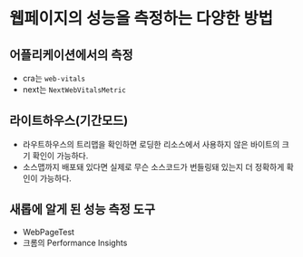 # 웹페이지의 성능을 측정하는 다양한 방법

## 어플리케이션에서의 측정

- cra는 `web-vitals`
- next는 `NextWebVitalsMetric`

## 라이트하우스(기간모드)

- 라우트하우스의 트리맵을 확인하면 로딩한 리소스에서 사용하지 않은 바이트의 크기 확인이 가능하다.
- 소스맵까지 배포돼 있다면 실제로 무슨 소스코드가 번들링돼 있는지 더 정확하게 확인이 가능하다.

## 새롭에 알게 된 성능 측정 도구

- WebPageTest
- 크롬의 Performance Insights
